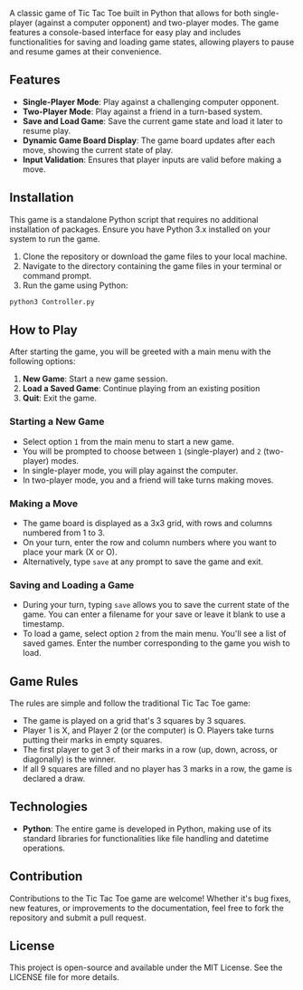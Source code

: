 A classic game of Tic Tac Toe built in Python that allows for both single-player (against a computer opponent) and two-player modes. The game features a console-based interface for easy play and includes functionalities for saving and loading game states, allowing players to pause and resume games at their convenience.

## Features

- **Single-Player Mode**: Play against a challenging computer opponent.
- **Two-Player Mode**: Play against a friend in a turn-based system.
- **Save and Load Game**: Save the current game state and load it later to resume play.
- **Dynamic Game Board Display**: The game board updates after each move, showing the current state of play.
- **Input Validation**: Ensures that player inputs are valid before making a move.

## Installation

This game is a standalone Python script that requires no additional installation of packages. Ensure you have Python 3.x installed on your system to run the game.

1. Clone the repository or download the game files to your local machine.
2. Navigate to the directory containing the game files in your terminal or command prompt.
3. Run the game using Python:

```bash
python3 Controller.py
```
## How to Play

After starting the game, you will be greeted with a main menu with the following options:

  1. **New Game**: Start a new game session.
  2. **Load a Saved Game**: Continue playing from an existing position
  3. **Quit**: Exit the game.

### Starting a New Game

- Select option `1` from the main menu to start a new game.
- You will be prompted to choose between `1` (single-player) and `2` (two-player) modes.
- In single-player mode, you will play against the computer.
- In two-player mode, you and a friend will take turns making moves.

### Making a Move

- The game board is displayed as a 3x3 grid, with rows and columns numbered from 1 to 3.
- On your turn, enter the row and column numbers where you want to place your mark (X or O).
- Alternatively, type `save` at any prompt to save the game and exit.

### Saving and Loading a Game

- During your turn, typing `save` allows you to save the current state of the game. You can enter a filename for your save or leave it blank to use a timestamp.
- To load a game, select option `2` from the main menu. You'll see a list of saved games. Enter the number corresponding to the game you wish to load.

## Game Rules

The rules are simple and follow the traditional Tic Tac Toe game:

- The game is played on a grid that's 3 squares by 3 squares.
- Player 1 is X, and Player 2 (or the computer) is O. Players take turns putting their marks in empty squares.
- The first player to get 3 of their marks in a row (up, down, across, or diagonally) is the winner.
- If all 9 squares are filled and no player has 3 marks in a row, the game is declared a draw.

## Technologies

- **Python**: The entire game is developed in Python, making use of its standard libraries for functionalities like file handling and datetime operations.

## Contribution

Contributions to the Tic Tac Toe game are welcome! Whether it's bug fixes, new features, or improvements to the documentation, feel free to fork the repository and submit a pull request.

## License

This project is open-source and available under the MIT License. See the LICENSE file for more details.


